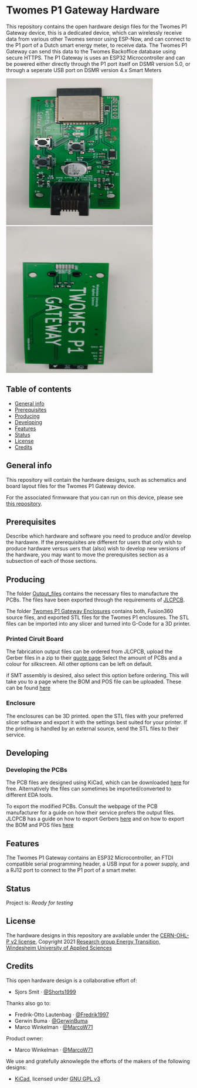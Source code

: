 # Twomes P1 Gateway Hardware

This repository contains the open hardware design files for the Twomes P1 Gateway device, this is a dedicated device, which can wirelessly receive data from various other Twomes sensor using ESP-Now, and can connect to the P1 port of a Dutch smart energy meter, to receive data.
The Twomes P1 Gateway can send this data to the Twomes Backoffice database using secure HTTPS.
The P1 Gateway is uses an ESP32 Microcontroller and can be powered either directly through the P1 port itself on DSMR version 5.0, or through a seperate USB port on DSMR version 4.x Smart Meters

<img src="./images/front.jpg" width="400" height="400" /> <img src="./images/back.jpg" width="400" height="400" />

## Table of contents
* [General info](#general-info)
* [Prerequisites](#prerequisites)
* [Producing](#producing)
* [Developing](#developing) 
* [Features](#features)
* [Status](#status)
* [License](#license)
* [Credits](#credits)

## General info
This repository will contain the hardware designs, such as schematics and board layout files for the Twomes P1 Gateway device.

For the associated firmwware that you can run on this device, please see [this repository](https://github.com/energietransitie/twomes-p1-poort-logger-gateway).

## Prerequisites
Describe which hardware and software you need to produce and/or develop the hardawre. If the prerequisites are different for users that only wish to produce hardware versus uers that (also) wish to develop new versions of the hardware, you may want to move the prerequisites section as a subsection of each of those sections.

## Producing

The folder [Output_files](https://github.com/energietransitie/twomes-P1-gateway-hardware/tree/main/TwomesGateway/Output_files/FABRICATION) contains the necessary files to manufacture the PCBs. The files have been exported through the requirements of [JLCPCB](https://www.jlcpcb.com).

The folder [Twomes P1 Gateway Enclosures](https://github.com/energietransitie/twomes-P1-gateway-hardware/tree/main/Twomes%20P1%20Gateway%20Enclosures) contains both, Fusion360 source files, and exported STL files for the Twomes P1 enclosures. The STL files can be imported into any slicer and turned into G-Code for a 3D printer.

### Printed Ciruit Board
The fabrication output files can be ordered from JLCPCB, upload the Gerber files in a zip to their [quote page](https://cart.jlcpcb.com/quote)
Select the amount of PCBs and a colour for silkscreen. All other options can be left on default.

if SMT assembly is desired, also select this option before ordering. This will take you to a page where the BOM and POS file can be uploaded. These can be found [here](https://github.com/energietransitie/twomes-P1-gateway-hardware/tree/main/TwomesGateway/Output_files/FABRICATION/BOM_AND_POS)


### Enclosure
The enclosures can be 3D printed. open the STL files with your preferred slicer software and export it with the settings best suited for your printer.
If the printing is handled by an external source, send the STL files to their service.

## Developing
### Developing the PCBs
The PCB files are designed using KiCad, which can be downloaded [here](https://www.kicad.org/download/) for free.
Alternatively the files can sometimes be imported/converted to different EDA tools.

To export the modified PCBs. Consult the webpage of the PCB manufacturer for a guide on how their service prefers the output files.
JLCPCB has a guide on how to export Gerbers [here](https://support.jlcpcb.com/article/149-how-to-generate-gerber-and-drill-files-in-kicad) and on how to export the BOM and POS files [here](https://support.jlcpcb.com/article/84-how-to-generate-the-bom-and-centroid-file-from-kicad)

## Features
The Twomes P1 Gateway contains an ESP32 Microcontroller, an FTDI compatible serial programming header, a USB input for a power supply, and a RJ12 port to connect to the P1 port of a smart meter.

## Status
Project is: _Ready for testing_

## License
The hardware designs in this repository are available under the [CERN-OHL-P v2 license](./LICENSE.md), Copyright 2021 [Research group Energy Transition, Windesheim University of Applied Sciences](https://windesheim.nl/energietransitie)

## Credits
This open hardware design is a collaborative effort of:
* Sjors Smit · [@Shorts1999](https://github.com/Shorts1999)

Thanks also go to:
* Fredrik-Otto Lautenbag ·  [@Fredrik1997](https://github.com/Fredrik1997)
* Gerwin Buma ·  [@GerwinBuma](https://github.com/GerwinBuma) 
* Marco Winkelman · [@MarcoW71](https://github.com/MarcoW71)

Product owner:
* Marco Winkelman · [@MarcoW71](https://github.com/MarcoW71)

We use and gratefully aknowlegde the efforts of the makers of the following designs:
* [KiCad](https://www.kicad.org), licensed under [GNU GPL v3](http://www.gnu.org/licenses/gpl-3.0.en.html)

